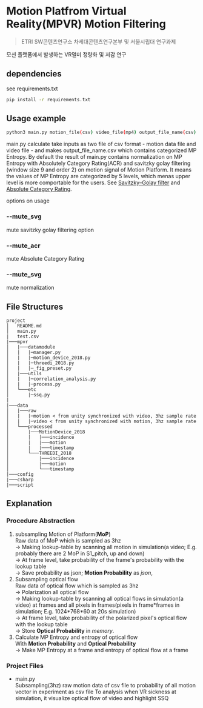 # Motion Platfrom Virtual Reality(MPVR) Motion Filtering
> ETRI SW콘텐츠연구소 차세대콘텐츠연구본부 및 서울시립대 연구과제

모션 플랫폼에서 발생하는 VR멀미 정량화 및 저감 연구

## dependencies
see requirements.txt

```sh
pip install -r requirements.txt
```

## Usage example
```sh
python3 main.py motion_file(csv) video_file(mp4) output_file_name(csv) [--mute_svg] [--mute_acr] [--mute_norm]
```
main.py calculate take inputs as two file of csv format - motion data file and video file - and makes output_file_name.csv which contains categorized MP Entropy. By default the result of main.py contains normalization on MP Entropy with Absolutely Category Rating(ACR) and savitzky golay filtering (window size 9 and order 2) on motion signal of Motion Platform. It means the values of MP Entropy are categorized by 5 levels, which menas upper level is more comportable for the users. See [Savitzky–Golay filter](https://en.wikipedia.org/wiki/Savitzky–Golay_filter) and [Absolute Category Rating](https://en.wikipedia.org/wiki/Absolute_Category_Rating).
 

options on usage
### --mute_svg
mute savitzky golay filtering option
### --mute_acr
mute Absolute Category Rating
### --mute_svg
mute normalization


## File Structures
```
project
│   README.md
│   main.py
|   test.csv
|───mpvr
│   |───datamodule
│   |   |─manager.py
│   |   |─motion_device_2018.py
│   |   |─threedi_2018.py
│   |   |─_fig_preset.py
│   |───utils
│   |   |─correlation_analysis.py
│   |   |─process.py
│   └───etc
│       |─ssq.py
|
|───data
│   |───raw
│   |   |─motion < from unity synchronized with video, 3hz sample rate
│   |   |─video < from unity synchronized with motion, 3hz sample rate
│   └───processed
│       |───MotionDevice_2018
│       |   |───incidence
│       |   |───motion
│       |   |───timestamp
│       └───THREEDI_2018
│           |───incidence
│           |───motion
│           └───timestamp
|───config
|───csharp
|───script
```

## Explanation

### Procedure Abstraction

1. subsampling Motion of Platform(**MoP**)  
   Raw data of MoP which is sampled as 3hz  
&#8594;   Making lookup-table by scanning all motion in simulation(a video; E.g. probably there are 2 MoP in S1_pitch, up and down)   
&#8594;   At frame level, take probability of the frame's probability with the lookup table  
&#8594;   Save probability as json; **Motion Probability** as *json*,  
2. Subsampling optical flow  
   Raw data of optical flow which is sampled as 3hz  
&#8594;   Polarization all optical flow  
&#8594;   Making lookup-table by scanning all optical flows in simulation(a video) at frames and all pixels in frames(pixels in frame\*frames in simulation; E.g. 1024\*768\*60 at 20s simulation)  
&#8594;   At frame level, take probability of the polarized pixel's optical flow with the lookup table  
&#8594;   Store **Optical Probability** in *memory*.
3. Calculate MP Entropy and entropy of optical flow   
   With **Motion Probability** and **Optical Probability**  
&#8594;   Make MP Entropy at a frame and entropy of optical flow at a frame  

### Project Files

- main.py  
Subsampling(3hz) raw motion data of csv file to probability of all motion vector in experiment as csv file
To analysis when VR sickness at simulation, it visualize optical flow of video and highlight SSQ



